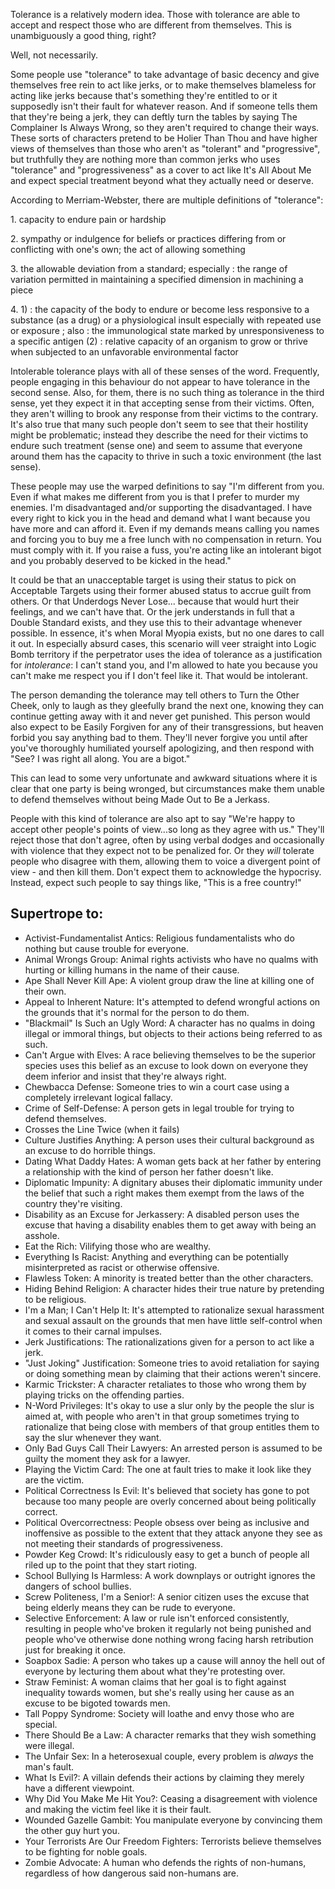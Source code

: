 Tolerance is a relatively modern idea. Those with tolerance are able to accept and respect those who are different from themselves. This is unambiguously a good thing, right?

Well, not necessarily.

Some people use "tolerance" to take advantage of basic decency and give themselves free rein to act like jerks, or to make themselves blameless for acting like jerks because that's something they're entitled to or it supposedly isn't their fault for whatever reason. And if someone tells them that they're being a jerk, they can deftly turn the tables by saying The Complainer Is Always Wrong, so they aren't required to change their ways. These sorts of characters pretend to be Holier Than Thou and have higher views of themselves than those who aren't as "tolerant" and "progressive", but truthfully they are nothing more than common jerks who uses "tolerance" and "progressiveness" as a cover to act like It's All About Me and expect special treatment beyond what they actually need or deserve.

According to Merriam-Webster, there are multiple definitions of "tolerance":

1\. capacity to endure pain or hardship

2\. sympathy or indulgence for beliefs or practices differing from or conflicting with one's own; the act of allowing something

3\. the allowable deviation from a standard; especially : the range of variation permitted in maintaining a specified dimension in machining a piece

4\. 1) : the capacity of the body to endure or become less responsive to a substance (as a drug) or a physiological insult especially with repeated use or exposure ; also : the immunological state marked by unresponsiveness to a specific antigen (2) : relative capacity of an organism to grow or thrive when subjected to an unfavorable environmental factor

Intolerable tolerance plays with all of these senses of the word. Frequently, people engaging in this behaviour do not appear to have tolerance in the second sense. Also, for them, there is no such thing as tolerance in the third sense, yet they expect it in that accepting sense from their victims. Often, they aren't willing to brook any response from their victims to the contrary. It's also true that many such people don't seem to see that their hostility might be problematic; instead they describe the need for their victims to endure such treatment (sense one) and seem to assume that everyone around them has the capacity to thrive in such a toxic environment (the last sense).

These people may use the warped definitions to say "I'm different from you. Even if what makes me different from you is that I prefer to murder my enemies. I'm disadvantaged and/or supporting the disadvantaged. I have every right to kick you in the head and demand what I want because you have more and can afford it. Even if my demands means calling you names and forcing you to buy me a free lunch with no compensation in return. You must comply with it. If you raise a fuss, you're acting like an intolerant bigot and you probably deserved to be kicked in the head."

It could be that an unacceptable target is using their status to pick on Acceptable Targets using their former abused status to accrue guilt from others. Or that Underdogs Never Lose... because that would hurt their feelings, and we can't have that. Or the jerk understands in full that a Double Standard exists, and they use this to their advantage whenever possible. In essence, it's when Moral Myopia exists, but no one dares to call it out. In especially absurd cases, this scenario will veer straight into Logic Bomb territory if the perpetrator uses the idea of tolerance as a justification for _intolerance_: I can't stand you, and I'm allowed to hate you because you can't make me respect you if I don't feel like it. That would be intolerant.

The person demanding the tolerance may tell others to Turn the Other Cheek, only to laugh as they gleefully brand the next one, knowing they can continue getting away with it and never get punished. This person would also expect to be Easily Forgiven for any of their transgressions, but heaven forbid you say anything bad to them. They'll never forgive you until after you've thoroughly humiliated yourself apologizing, and then respond with "See? I was right all along. You are a bigot."

This can lead to some very unfortunate and awkward situations where it is clear that one party is being wronged, but circumstances make them unable to defend themselves without being Made Out to Be a Jerkass.

People with this kind of tolerance are also apt to say "We're happy to accept other people's points of view...so long as they agree with us." They'll reject those that don't agree, often by using verbal dodges and occasionally with violence that they expect not to be penalized for. Or they _will_ tolerate people who disagree with them, allowing them to voice a divergent point of view - and then kill them. Don't expect them to acknowledge the hypocrisy. Instead, expect such people to say things like, "This is a free country!"

## Supertrope to:

-   Activist-Fundamentalist Antics: Religious fundamentalists who do nothing but cause trouble for everyone.
-   Animal Wrongs Group: Animal rights activists who have no qualms with hurting or killing humans in the name of their cause.
-   Ape Shall Never Kill Ape: A violent group draw the line at killing one of their own.
-   Appeal to Inherent Nature: It's attempted to defend wrongful actions on the grounds that it's normal for the person to do them.
-   "Blackmail" Is Such an Ugly Word: A character has no qualms in doing illegal or immoral things, but objects to their actions being referred to as such.
-   Can't Argue with Elves: A race believing themselves to be the superior species uses this belief as an excuse to look down on everyone they deem inferior and insist that they're always right.
-   Chewbacca Defense: Someone tries to win a court case using a completely irrelevant logical fallacy.
-   Crime of Self-Defense: A person gets in legal trouble for trying to defend themselves.
-   Crosses the Line Twice (when it fails)
-   Culture Justifies Anything: A person uses their cultural background as an excuse to do horrible things.
-   Dating What Daddy Hates: A woman gets back at her father by entering a relationship with the kind of person her father doesn't like.
-   Diplomatic Impunity: A dignitary abuses their diplomatic immunity under the belief that such a right makes them exempt from the laws of the country they're visiting.
-   Disability as an Excuse for Jerkassery: A disabled person uses the excuse that having a disability enables them to get away with being an asshole.
-   Eat the Rich: Vilifying those who are wealthy.
-   Everything Is Racist: Anything and everything can be potentially misinterpreted as racist or otherwise offensive.
-   Flawless Token: A minority is treated better than the other characters.
-   Hiding Behind Religion: A character hides their true nature by pretending to be religious.
-   I'm a Man; I Can't Help It: It's attempted to rationalize sexual harassment and sexual assault on the grounds that men have little self-control when it comes to their carnal impulses.
-   Jerk Justifications: The rationalizations given for a person to act like a jerk.
-   "Just Joking" Justification: Someone tries to avoid retaliation for saying or doing something mean by claiming that their actions weren't sincere.
-   Karmic Trickster: A character retaliates to those who wrong them by playing tricks on the offending parties.
-   N-Word Privileges: It's okay to use a slur only by the people the slur is aimed at, with people who aren't in that group sometimes trying to rationalize that being close with members of that group entitles them to say the slur whenever they want.
-   Only Bad Guys Call Their Lawyers: An arrested person is assumed to be guilty the moment they ask for a lawyer.
-   Playing the Victim Card: The one at fault tries to make it look like they are the victim.
-   Political Correctness Is Evil: It's believed that society has gone to pot because too many people are overly concerned about being politically correct.
-   Political Overcorrectness: People obsess over being as inclusive and inoffensive as possible to the extent that they attack anyone they see as not meeting their standards of progressiveness.
-   Powder Keg Crowd: It's ridiculously easy to get a bunch of people all riled up to the point that they start rioting.
-   School Bullying Is Harmless: A work downplays or outright ignores the dangers of school bullies.
-   Screw Politeness, I'm a Senior!: A senior citizen uses the excuse that being elderly means they can be rude to everyone.
-   Selective Enforcement: A law or rule isn't enforced consistently, resulting in people who've broken it regularly not being punished and people who've otherwise done nothing wrong facing harsh retribution just for breaking it once.
-   Soapbox Sadie: A person who takes up a cause will annoy the hell out of everyone by lecturing them about what they're protesting over.
-   Straw Feminist: A woman claims that her goal is to fight against inequality towards women, but she's really using her cause as an excuse to be bigoted towards men.
-   Tall Poppy Syndrome: Society will loathe and envy those who are special.
-   There Should Be a Law: A character remarks that they wish something were illegal.
-   The Unfair Sex: In a heterosexual couple, every problem is _always_ the man's fault.
-   What Is Evil?: A villain defends their actions by claiming they merely have a different viewpoint.
-   Why Did You Make Me Hit You?: Ceasing a disagreement with violence and making the victim feel like it is their fault.
-   Wounded Gazelle Gambit: You manipulate everyone by convincing them the other guy hurt you.
-   Your Terrorists Are Our Freedom Fighters: Terrorists believe themselves to be fighting for noble goals.
-   Zombie Advocate: A human who defends the rights of non-humans, regardless of how dangerous said non-humans are.